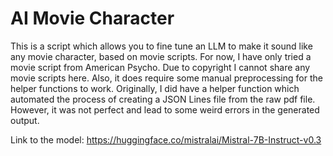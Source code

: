# AI Movie Character
This is a script which allows you to fine tune an LLM to make it sound like any movie character, based on movie scripts. For now, I have only tried a movie script from American Psycho. Due to copyright I cannot share any movie scripts here. Also, it does require some manual preprocessing for the helper functions to work. Originally, I did have a helper function which automated the process of creating a JSON Lines file from the raw pdf file. However, it was not perfect and lead to some weird errors in the generated output.

Link to the model:
https://huggingface.co/mistralai/Mistral-7B-Instruct-v0.3
